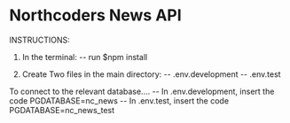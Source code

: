 # Northcoders News API

INSTRUCTIONS:

1. In the terminal:
   -- run $npm install

2. Create Two files in the main directory:
   -- .env.development
   -- .env.test

To connect to the relevant database....
-- In .env.development, insert the code PGDATABASE=nc_news
-- In .env.test, insert the code PGDATABASE=nc_news_test
